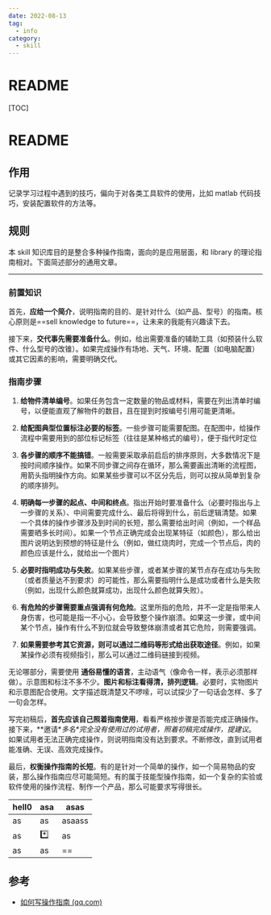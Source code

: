 ```yaml
---
date: 2022-08-13
tag:
  - info
category:
  - skill
---
```


# README

[TOC]

# README


## 作用

记录学习过程中遇到的技巧，偏向于对各类工具软件的使用，比如 matlab 代码技巧，安装配置软件的方法等。

## 规则

本 skill 知识库目的是整合多种操作指南，面向的是应用层面，和 library 的理论指南相对。下面简述部分的通用文章。

---

### 前置知识

首先，**应给一个简介**，说明指南的目的、是针对什么（如产品、型号）的指南。核心原则是==sell knowledge to future==，让未来的我能有兴趣读下去。

接下来，**交代事先需要准备什么**。例如，给出需要准备的辅助工具（如预装什么软件、什么型号的改锥）。如果完成操作有场地、天气、环境、配置（如电脑配置）或其它因素的影响，需要明确交代。

### 指南步骤

1. **给物件清单编号**。如果任务包含一定数量的物品或材料，需要在列出清单时编号，以便能直观了解物件的数目，且在提到时按编号引用可能更清晰。

2. **给配图典型位置标注必要的标签**。一些步骤可能需要配图。在配图中，给操作流程中需要用到的部位标记标签（往往是某种格式的编号），便于指代时定位

3. **各步骤的顺序不能搞错**。一般需要采取承前启后的排序原则，大多数情况下是按时间顺序操作。如果不同步骤之间存在循环，那么需要画出清晰的流程图，用箭头指明操作方向。如果某些步骤可以不区分先后，则可以按从简单到复杂的顺序排列。

4. **明确每一步骤的起点、中间和终点**。指出开始时要准备什么（必要时指出与上一步骤的关系）、中间需要完成什么、最后将得到什么，前后逻辑清楚。如果一个具体的操作步骤涉及到时间的长短，那么需要给出时间（例如，一个样品需要晒多长时间）。如果一个节点正确完成会出现某特征（如颜色），那么给出图片说明达到预想的特征是什么（例如，做红烧肉时，完成一个节点后，肉的颜色应该是什么，就给出一个图片）
5. **必要时指明成功与失败**。如果某些步骤，或者某步骤的某节点存在成功与失败（或者质量达不到要求）的可能性，那么需要指明什么是成功或者什么是失败（例如，出现什么颜色就算成功，出现什么颜色就算失败）。
6. **有危险的步骤需要重点强调有何危险**。这里所指的危险，并不一定是指带来人身伤害，也可能是指一不小心，会导致整个操作崩溃。如果这一步骤，或中间某个节点，操作有什么不到位就会导致整体崩溃或者其它危险，则需要强调。
7. **如果需要参考其它资源，则可以通过二维码等形式给出获取途径**。例如，如果某操作必须有视频指引，那么可以通过二维码链接到视频。

无论哪部分，需要使用 **通俗易懂的语言**，主动语气（像命令一样，表示必须那样做）。示意图和标注不多不少。**图片和标注看得清，排列逻辑**。必要时，实物图片和示意图配合使用。文字描述既清楚又不啰嗦，可以试探少了一句话会怎样、多了一句会怎样。

写完初稿后，**首先应该自己照着指南使用**，看看严格按步骤是否能完成正确操作。接下来，**邀请\**多名\**完全没有使用过的试用者，照着初稿完成操作，提建议**。如果试用者无法正确完成操作，则说明指南没有达到要求。不断修改，直到试用者能准确、无误、高效完成操作。

最后，**权衡操作指南的长短**。有的是针对一个简单的操作，如一个简易物品的安装，那么操作指南应尽可能简短。有的属于技能型操作指南，如一个复杂的实验或软件使用的操作流程、制作一个产品，那么可能要求写得很长。


| hell0 | asa        | asas   |
| ----- | ---------- | ------ |
| as    | as         | asaass |
| as    | :asterisk: | as     |
| as    | as         | ==     |



## 参考

- [如何写操作指南 (qq.com)](https://mp.weixin.qq.com/s/VKK1lAkZjN7fczg9r-wsAw)
